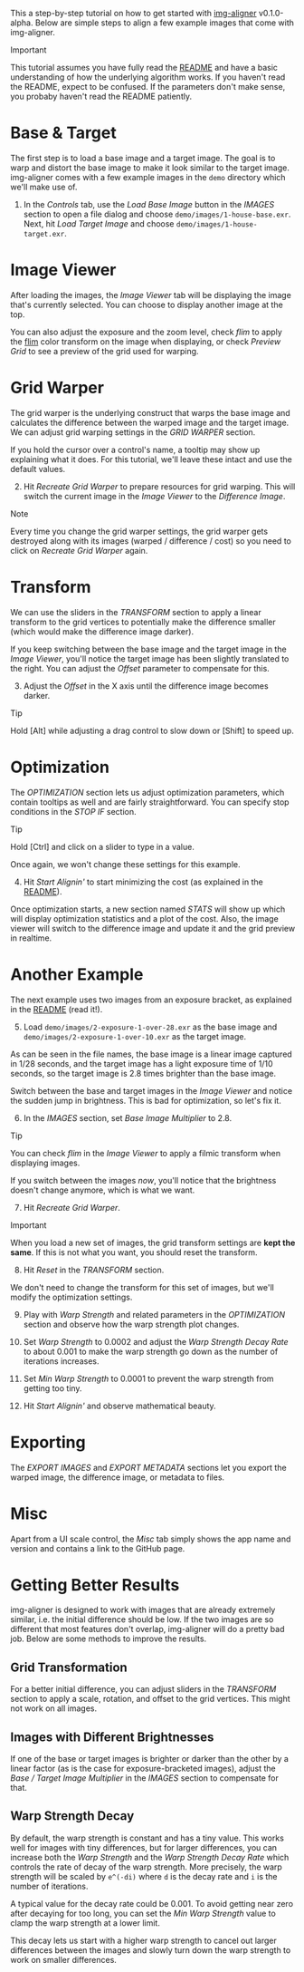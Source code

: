 This a step-by-step tutorial on how to get started with
[img-aligner](https://github.com/bean-mhm/img-aligner) v0.1.0-alpha. Below are
simple steps to align a few example images that come with img-aligner.

> [!IMPORTANT]
> This tutorial assumes you have fully read the [README](../../README.md) and
> have a basic understanding of how the underlying algorithm works. If you
> haven't read the README, expect to be confused. If the parameters don't make
> sense, you probaby haven't read the README patiently.

# Base & Target

The first step is to load a base image and a target image. The goal is to warp
and distort the base image to make it look similar to the target image.
img-aligner comes with a few example images in the `demo` directory which we'll
make use of.

1. In the _Controls_ tab, use the _Load Base Image_ button in the _IMAGES_
section to open a file dialog and choose `demo/images/1-house-base.exr`. Next,
hit _Load Target Image_ and choose `demo/images/1-house-target.exr`.

# Image Viewer

After loading the images, the _Image Viewer_ tab will be displaying the image
that's currently selected. You can choose to display another image at the top.

You can also adjust the exposure and the zoom level, check _flim_ to apply the
[flim](https://github.com/bean-mhm/flim) color transform on the image when
displaying, or check _Preview Grid_ to see a preview of the grid used for
warping.

# Grid Warper

The grid warper is the underlying construct that warps the base image and
calculates the difference between the warped image and the target image. We
can adjust grid warping settings in the _GRID WARPER_ section.

If you hold the cursor over a control's name, a tooltip may show up explaining
what it does. For this tutorial, we'll leave these intact and use the default
values.

2. Hit _Recreate Grid Warper_ to prepare resources for grid warping. This will
switch the current image in the _Image Viewer_ to the _Difference Image_.

> [!NOTE]
> Every time you change the grid warper settings, the grid warper gets
> destroyed along with its images (warped / difference / cost) so you need to
> click on _Recreate Grid Warper_ again.

# Transform

We can use the sliders in the _TRANSFORM_ section to apply a linear transform to
the grid vertices to potentially make the difference smaller (which would make
the difference image darker).

If you keep switching between the base image and the target image in the
_Image Viewer_, you'll notice the target image has been slightly translated to
the right. You can adjust the _Offset_ parameter to compensate for this.

3. Adjust the _Offset_ in the X axis until the difference image becomes darker.

> [!TIP]
> Hold \[Alt] while adjusting a drag control to slow down or \[Shift] to speed
> up.

# Optimization

The _OPTIMIZATION_ section lets us adjust optimization parameters, which contain
tooltips as well and are fairly straightforward. You can specify stop conditions
in the _STOP IF_ section.

> [!TIP]
> Hold \[Ctrl] and click on a slider to type in a value.

Once again, we won't change these settings for this
example.

4. Hit _Start Alignin'_ to start minimizing the cost (as explained in the
[README](../../README.md)).

Once optimization starts, a new section named _STATS_ will show up which will
display optimization statistics and a plot of the cost. Also, the image viewer
will switch to the difference image and update it and the grid preview in
realtime.

# Another Example

The next example uses two images from an exposure bracket, as explained in
the [README](../../README.md) (read it!).

5. Load `demo/images/2-exposure-1-over-28.exr` as the base image and
`demo/images/2-exposure-1-over-10.exr` as the target image.

As can be seen in the file names, the base image is a linear image captured in
1/28 seconds, and the target image has a light exposure time of 1/10 seconds,
so the target image is 2.8 times brighter than the base image.

Switch between the base and target images in the _Image Viewer_ and notice the
sudden jump in brightness. This is bad for optimization, so let's fix it.

6. In the _IMAGES_ section, set _Base Image Multiplier_ to 2.8.

> [!TIP]
> You can check _flim_ in the _Image Viewer_ to apply a filmic transform when
> displaying images.

If you switch between the images _now_, you'll notice that the brightness
doesn't change anymore, which is what we want.

7. Hit _Recreate Grid Warper_.

> [!IMPORTANT]
> When you load a new set of images, the grid transform settings are
> __kept the same__. If this is not what you want, you should reset the
> transform.

8. Hit _Reset_ in the _TRANSFORM_ section.

We don't need to change the transform for this set of images, but we'll modify
the optimization settings.

9. Play with _Warp Strength_ and related parameters in the _OPTIMIZATION_
section and observe how the warp strength plot changes.

10. Set _Warp Strength_ to 0.0002 and adjust the _Warp Strength Decay Rate_ to
about 0.001 to make the warp strength go down as the number of iterations
increases.

11. Set _Min Warp Strength_ to 0.0001 to prevent the warp strength from getting
too tiny.

12. Hit _Start Alignin'_ and observe mathematical beauty.

# Exporting

The _EXPORT IMAGES_ and _EXPORT METADATA_ sections let you export the warped
image, the difference image, or metadata to files.

# Misc

Apart from a UI scale control, the _Misc_ tab simply shows the app name and
version and contains a link to the GitHub page.

# Getting Better Results

img-aligner is designed to work with images that are already extremely similar,
i.e. the initial difference should be low. If the two images are so different
that most features don't overlap, img-aligner will do a pretty bad job. Below
are some methods to improve the results.

## Grid Transformation

For a better initial difference, you can adjust sliders in the _TRANSFORM_
section to apply a scale, rotation, and offset to the grid vertices. This might
not work on all images.

## Images with Different Brightnesses

If one of the base or target images is brighter or darker than the other by a
linear factor (as is the case for exposure-bracketed images), adjust the
_Base / Target Image Multiplier_ in the _IMAGES_ section to compensate for that.

## Warp Strength Decay

By default, the warp strength is constant and has a tiny value. This works well
for images with tiny differences, but for larger differences, you can increase
both the _Warp Strength_ and the _Warp Strength Decay Rate_ which controls the
rate of decay of the warp strength. More precisely, the warp strength will be
scaled by `e^(-di)` where `d` is the decay rate and `i` is the number of
iterations.

A typical value for the decay rate could be 0.001. To avoid getting near zero
after decaying for too long, you can set the _Min Warp Strength_ value to clamp
the warp strength at a lower limit.

This decay lets us start with a higher warp strength to cancel out larger
differences between the images and slowly turn down the warp strength to work on
smaller differences.
